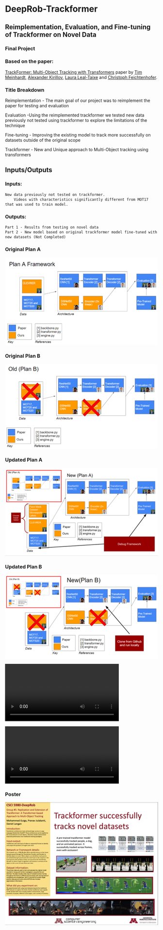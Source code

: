# DeepRob-Trackformer


## Reimplementation, Evaluation, and Fine-tuning of Trackformer on Novel Data 

### Final Project

### Based on the paper:
[TrackFormer: Multi-Object Tracking with Transformers](https://arxiv.org/abs/2101.02702) paper by [Tim Meinhardt](https://dvl.in.tum.de/team/meinhardt/), [Alexander Kirillov](https://alexander-kirillov.github.io/), [Laura Leal-Taixe](https://dvl.in.tum.de/team/lealtaixe/) and [Christoph Feichtenhofer](https://feichtenhofer.github.io/).

### Title Breakdown
Reimplementation - The main goal of our project was to reimplement the paper for testing and evaluation

Evaluation -Using the reimplemented trackformer we tested new data previously not tested using trackformer to explore the limitations of the technique

Fine-tuning - Improving the existing model to track more successfully on datasets outside of the original scope

Trackformer - New and Unique approach to Multi-Object tracking using transformers

## Inputs/Outputs
### Inputs:
    New data previously not tested on trackformer.
        Videos with characteristics significantly different from MOT17 that was used to train model.
### Outputs:
    Part 1 - Results from testing on novel data
    Part 2 - New model based on original trackformer model fine-tuned with new datasets (Not Completed)

### Original Plan A
![Original Plan A](docs/Original_Plan_A.png)

### Original Plan B
![Original Plan B](docs/Original_Plan_B.png)

### Updated Plan A
![Updated Plan A](docs/Updated_Plan_A.png)

### Updated Plan B
![Updated Plan B](docs/Updated_Plan_B.png)



<video src="docs/luffy_trackformer.mp4" controls title="Title" width="375"></video>

<video src="docs/mpls_lakes_3_trackformer.mp4" controls title="Title" width="375"></video>


### Poster
![Poster](poster.png)
